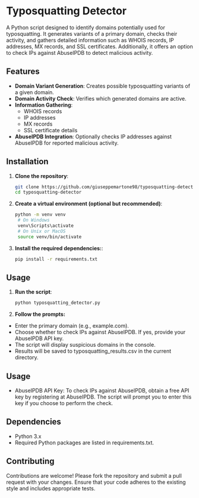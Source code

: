 # Typosquatting Detector

A Python script designed to identify domains potentially used for typosquatting. It generates variants of a primary domain, checks their activity, and gathers detailed information such as WHOIS records, IP addresses, MX records, and SSL certificates. Additionally, it offers an option to check IPs against AbuseIPDB to detect malicious activity.

## Features

- **Domain Variant Generation**: Creates possible typosquatting variants of a given domain.
- **Domain Activity Check**: Verifies which generated domains are active.
- **Information Gathering**:
  - WHOIS records
  - IP addresses
  - MX records
  - SSL certificate details
- **AbuseIPDB Integration**: Optionally checks IP addresses against AbuseIPDB for reported malicious activity.

## Installation

1. **Clone the repository**:
   ```bash
   git clone https://github.com/giuseppemartone98/typosquatting-detector.git
   cd typosquatting-detector

2. **Create a virtual environment (optional but recommended)**:
   ```bash
   python -m venv venv
    # On Windows
    venv\Scripts\activate
    # On Unix or MacOS
    source venv/bin/activate

3. **Install the required dependencies:**:
   ```bash
   pip install -r requirements.txt

## Usage

1. **Run the script**:
   ```bash
   python typosquatting_detector.py

2. **Follow the prompts:**

- Enter the primary domain (e.g., example.com).
- Choose whether to check IPs against AbuseIPDB. If yes, provide your AbuseIPDB API key.
- The script will display suspicious domains in the console.
- Results will be saved to typosquatting_results.csv in the current directory.

## Usage

- AbuseIPDB API Key: To check IPs against AbuseIPDB, obtain a free API key by registering at AbuseIPDB. The script will prompt you to enter this key if you choose to perform the check.

## Dependencies
- Python 3.x
- Required Python packages are listed in requirements.txt.

## Contributing
Contributions are welcome! Please fork the repository and submit a pull request with your changes. Ensure that your code adheres to the existing style and includes appropriate tests.


